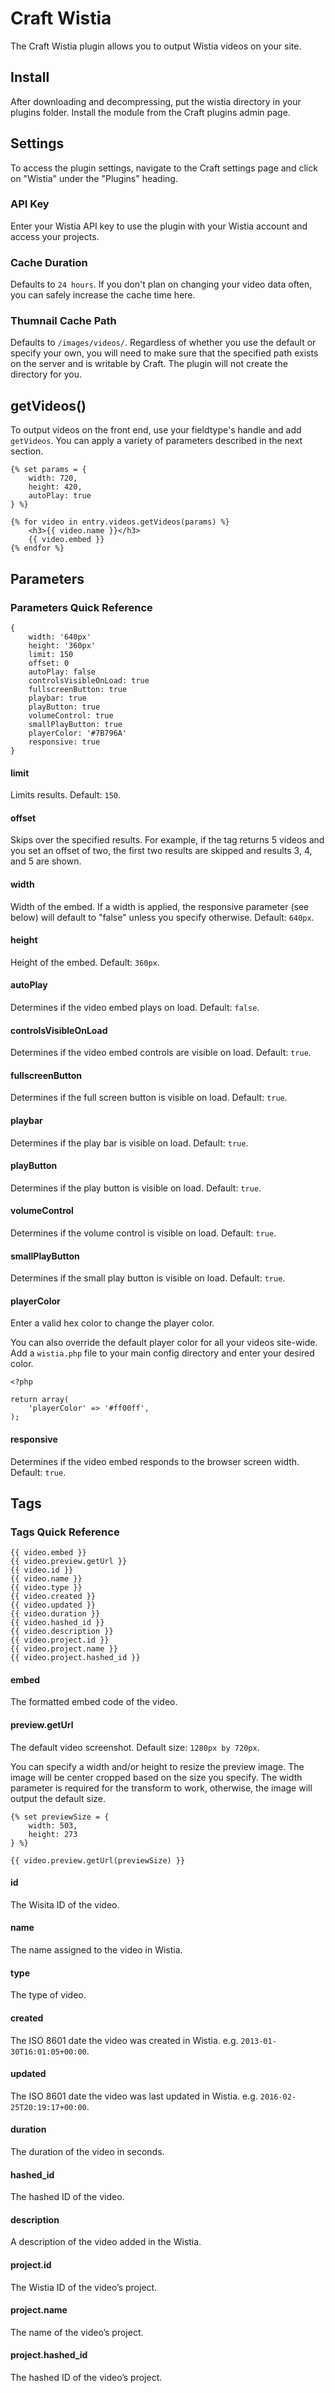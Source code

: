 # Craft Wistia
The Craft Wistia plugin allows you to output Wistia videos on your site.

## Install
After downloading and decompressing, put the wistia directory in your plugins folder. Install the module from the Craft plugins admin page.

## Settings
To access the plugin settings, navigate to the Craft settings page and click on "Wistia" under the "Plugins" heading.

### API Key
Enter your Wistia API key to use the plugin with your Wistia account and access your projects.

### Cache Duration
Defaults to `24 hours`. If you don't plan on changing your video data often, you can safely increase the cache time here.

### Thumnail Cache Path
Defaults to `/images/videos/`. Regardless of whether you use the default or specify your own, you will need to make sure that the specified path exists on the server and is writable by Craft. The plugin will not create the directory for you.

## getVideos()
To output videos on the front end, use your fieldtype's handle and add `getVideos`. You can apply a variety of parameters described in the next section.

```
{% set params = {
    width: 720,
    height: 420,
    autoPlay: true
} %}

{% for video in entry.videos.getVideos(params) %}
    <h3>{{ video.name }}</h3>
    {{ video.embed }}
{% endfor %}
```
## Parameters

### Parameters Quick Reference

```
{
	width: '640px'
	height: '360px'
	limit: 150
	offset: 0
	autoPlay: false
	controlsVisibleOnLoad: true
	fullscreenButton: true
	playbar: true
	playButton: true
	volumeControl: true
	smallPlayButton: true
	playerColor: '#7B796A'
	responsive: true
}
```
#### limit
Limits results. Default: `150`.

#### offset
Skips over the specified results. For example, if the tag returns 5 videos and you set an offset of two, the first two results are skipped and results 3, 4, and 5 are shown.

#### width
Width of the embed. If a width is applied, the responsive parameter (see below) will default to "false" unless you specify otherwise. Default: `640px`.

#### height
Height of the embed. Default: `360px`.

#### autoPlay
Determines if the video embed plays on load. Default: `false`.

#### controlsVisibleOnLoad
Determines if the video embed controls are visible on load. Default: `true`.

#### fullscreenButton
Determines if the full screen button is visible on load. Default: `true`.

#### playbar
Determines if the play bar is visible on load. Default: `true`.

#### playButton
Determines if the play button is visible on load. Default: `true`.

#### volumeControl
Determines if the volume control is visible on load. Default: `true`.

#### smallPlayButton
Determines if the small play button is visible on load. Default: `true`.

#### playerColor
Enter a valid hex color to change the player color.

You can also override the default player color for all your videos site-wide. Add a `wistia.php` file to your main config directory and enter your desired color.

```
<?php

return array(
	'playerColor' => '#ff00ff',
);
```

#### responsive
Determines if the video embed responds to the browser screen width. Default: `true`.

## Tags

### Tags Quick Reference

```
{{ video.embed }}
{{ video.preview.getUrl }}
{{ video.id }}
{{ video.name }}
{{ video.type }}
{{ video.created }}
{{ video.updated }}
{{ video.duration }}
{{ video.hashed_id }}
{{ video.description }}
{{ video.project.id }}
{{ video.project.name }}
{{ video.project.hashed_id }}
```
#### embed
The formatted embed code of the video.

#### preview.getUrl
The default video screenshot. Default size: `1280px by 720px`.

You can specify a width and/or height to resize the preview image. The image will be center cropped based on the size you specify. The width parameter is required for the transform to work, otherwise, the image will output the default size.

```
{% set previewSize = {
	width: 503,
	height: 273
} %}

{{ video.preview.getUrl(previewSize) }}
```

#### id
The Wisita ID of the video.

#### name
The name assigned to the video in Wistia.

#### type
The type of video.

#### created
The ISO 8601 date the video was created in Wistia. e.g. `2013-01-30T16:01:05+00:00`.

#### updated
The ISO 8601 date the video was last updated in Wistia. e.g. `2016-02-25T20:19:17+00:00`.

#### duration
The duration of the video in seconds.

#### hashed_id
The hashed ID of the video.

#### description
A description of the video added in the Wistia.

#### project.id
The Wistia ID of the video’s project.

#### project.name
The name of the video’s project.

#### project.hashed_id
The hashed ID of the video’s project.